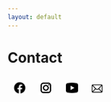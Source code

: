 ```yaml
---
layout: default
---
```

# Contact

<a href="https://www.facebook.com/profile.php?id=100070380875860">
<img src="/assets/images/icons/facebook.svg" alt="Facebook" width="28" style="padding: 10px"></a>
<a href="https://www.instagram.com/iamkavitakaur/">
<img src="/assets/images/icons/instagram.svg" alt="Instagram" width="28" style="padding: 10px"></a>
<a href="https://www.youtube.com/channel/UCbFoy5KzATlInEUxH5oMBsQ/featured">
<img src="/assets/images/icons/youtube.svg" alt="Youtube" width="28" style="padding: 10px"></a>
<a href="mailto:kavitakaur1@yahoo.com">
<img src="/assets/images/icons/mail.svg" alt="Email" width="24" style="padding: 10px"></a>
